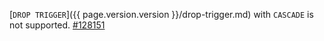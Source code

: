 [`DROP TRIGGER`]({{ page.version.version }}/drop-trigger.md) with `CASCADE` is not supported. [#128151](https://github.com/cockroachdb/cockroach/issues/128151)